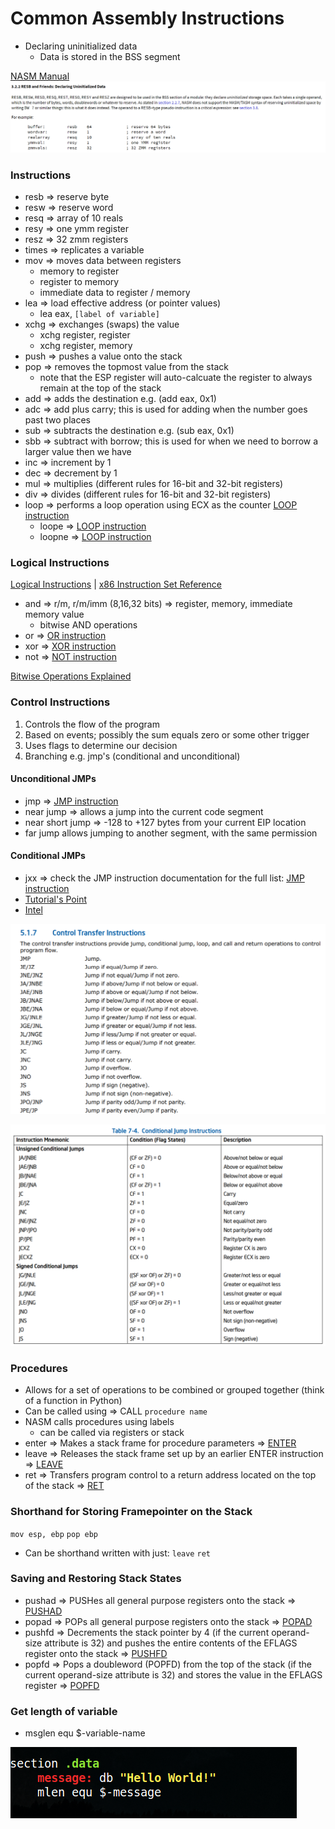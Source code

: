 # Common Assembly Instructions

* Declaring uninitialized data
    * Data is stored in the BSS segment

[NASM Manual](https://nasm.us/doc/nasmdoc3.html)
<kbd><img src="https://github.com/billburn/assembly/blob/master/Instructions/Screen-Captures/Uninitialized-Data-01.png" /></kbd>

### Instructions
* resb => reserve byte
* resw => reserve word
* resq => array of 10 reals
* resy => one ymm register
* resz => 32 zmm registers
* times => replicates a variable
* mov => moves data between registers
    * memory to register
    * register to memory
    * immediate data to register / memory
* lea => load effective address (or pointer values)
    * lea eax, `[label of variable]`
* xchg => exchanges (swaps) the value
    * xchg register, register
    * xchg register, memory
* push => pushes a value onto the stack
* pop => removes the topmost value from the stack
    * note that the ESP register will auto-calcuate the register to always remain at the top of the stack
* add => adds the destination e.g. (add eax, 0x1)
* adc => add plus carry; this is used for adding when the number goes past two places
* sub => subtracts the destination e.g. (sub eax, 0x1)
* sbb => subtract with borrow; this is used for when we need to borrow a larger value then we have
* inc => increment by 1
* dec => decrement by 1
* mul => multiplies (different rules for 16-bit and 32-bit registers)
* div => divides (different rules for 16-bit and 32-bit registers)
* loop => performs a loop operation using ECX as the counter [LOOP instruction](https://c9x.me/x86/html/file_module_x86_id_161.html)
    * loope => [LOOP instruction](https://c9x.me/x86/html/file_module_x86_id_161.html)
    * loopne => [LOOP instruction](https://c9x.me/x86/html/file_module_x86_id_161.html)

### Logical Instructions
[Logical Instructions](https://www.tutorialspoint.com/assembly_programming/assembly_logical_instructions.htm) | [x86 Instruction Set Reference](https://c9x.me/x86/)
* and => r/m, r/m/imm (8,16,32 bits) => register, memory, immediate memory value
    * bitwise AND operations
* or => [OR instruction](https://c9x.me/x86/html/file_module_x86_id_219.html)
* xor => [XOR instruction](https://c9x.me/x86/html/file_module_x86_id_330.html)
* not => [NOT instruction](https://c9x.me/x86/html/file_module_x86_id_218.html)

[Bitwise Operations Explained](https://en.wikipedia.org/wiki/Bitwise_operation)

### Control Instructions
<ol>
<li> Controls the flow of the program </li>
<li> Based on events; possibly the sum equals zero or some other trigger </li>
<li> Uses flags to determine our decision</li>
<li> Branching e.g. jmp's (conditional and unconditional) </li>
</ol>

#### Unconditional JMPs
* jmp => [JMP instruction](https://c9x.me/x86/html/file_module_x86_id_147.html)
* near jump => allows a jump into the current code segment
*   near short jump => -128 to +127 bytes from your current EIP location
* far jump allows jumping to another segment, with the same permission

#### Conditional JMPs
* jxx => check the JMP instruction documentation for the full list: [JMP instruction](https://c9x.me/x86/html/file_module_x86_id_147.html)
* [Tutorial's Point](https://www.tutorialspoint.com/assembly_programming/assembly_conditions.htm)
* [Intel](https://software.intel.com/sites/default/files/managed/39/c5/325462-sdm-vol-1-2abcd-3abcd.pdf)

<kbd><img src="https://github.com/billburn/assembly/blob/master/Instructions/Screen-Captures/jmp-instructions-01.png" /></kbd>

<kbd><img src="https://github.com/billburn/assembly/blob/master/Instructions/Screen-Captures/jmp-instructions-02.png" /></kbd>

### Procedures
* Allows for a set of operations to be combined or grouped together (think of a function in Python)
* Can be called using => CALL `procedure name`
* NASM calls procedures using labels
    * can be called via registers or stack
* enter => Makes a stack frame for procedure parameters => [ENTER](https://c9x.me/x86/html/file_module_x86_id_78.html)
* leave => Releases the stack frame set up by an earlier ENTER instruction => [LEAVE](https://c9x.me/x86/html/file_module_x86_id_154.html)
* ret => Transfers program control to a return address located on the top of the stack => [RET](https://c9x.me/x86/html/file_module_x86_id_280.html)

### Shorthand for Storing Framepointer on the Stack
`mov esp, ebp`
`pop ebp`

* Can be shorthand written with just: 
`leave`
`ret`

### Saving and Restoring Stack States
* pushad => PUSHes all general purpose registers onto the stack => [PUSHAD](https://c9x.me/x86/html/file_module_x86_id_270.html)
* popad => POPs all general purpose registers onto the stack => [POPAD](https://c9x.me/x86/html/file_module_x86_id_249.html)
* pushfd => Decrements the stack pointer by 4 (if the current operand-size attribute is 32) and pushes the entire contents of the EFLAGS register onto the stack => [PUSHFD](https://c9x.me/x86/html/file_module_x86_id_271.html)
* popfd => Pops a doubleword (POPFD) from the top of the stack (if the current operand-size attribute is 32) and stores the value in the EFLAGS register => [POPFD](https://c9x.me/x86/html/file_module_x86_id_250.html)

### Get length of variable
* msglen equ $-variable-name

<kbd><img src="https://github.com/billburn/assembly/blob/master/Instructions/Screen-Captures/message-len-01.png" /></kbd>